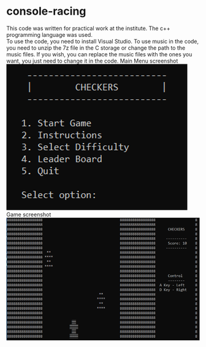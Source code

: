 # console-racing
This code was written for practical work at the institute. The c++ programming language was used.  
To use the code, you need to install Visual Studio.
To use music in the code, you need to unzip the 7z file in the C storage or change the path to the music files.
If you wish, you can replace the music files with the ones you want, you just need to change it in the code.
Main Menu screenshot ![MainMenu](/MainMenu.png)
Game screenshot![Game](/Game.png)

